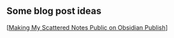 ## Some blog post ideas

[[Making My Scattered Notes Public on Obsidian Publish]]

[//begin]: # "Autogenerated link references for markdown compatibility"
[Making My Scattered Notes Public on Obsidian Publish]: <brain storage/Making My Scattered Notes Public on Obsidian Publish> "Making My Scattered Notes Public on Obsidian Publish"
[//end]: # "Autogenerated link references"